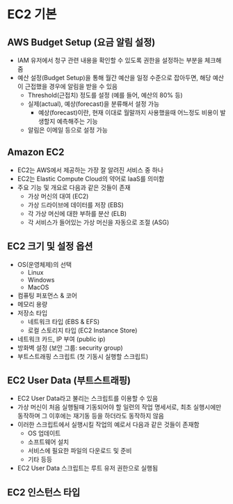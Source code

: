 # EC2 기본

## AWS Budget Setup (요금 알림 설정)

- IAM 유저에서 청구 관련 내용을 확인할 수 있도록 권한을 설정하는 부분을 체크해줌
- 예산 설정(Budget Setup)을 통해 월간 예산을 일정 수준으로 잡아두면, 해당 예산이 근접했을 경우에 알림을 받을 수 있음
  - Threshold(근접치) 정도를 설정 (예를 들어, 예산의 80% 등)
  - 실제(actual), 예상(forecast)을 분류해서 설정 가능
    - 예상(forecast)이란, 현재 이대로 월말까지 사용했을때 어느정도 비용이 발생할지 예측해주는 기능
  - 알림은 이메일 등으로 설정 가능

## Amazon EC2

- EC2는 AWS에서 제공하는 가장 잘 알려진 서비스 중 하나
- EC2는 Elastic Compute Cloud의 약어로 IaaS를 의미함
- 주요 기능 및 개요로 다음과 같은 것들이 존재
  - 가상 머신의 대여 (EC2)
  - 가상 드라이브에 데이터를 저장 (EBS)
  - 각 가상 머신에 대한 부하를 분산 (ELB)
  - 각 서비스가 들어있는 가상 머신을 자동으로 조절 (ASG)

## EC2 크기 및 설정 옵션

- OS(운영체제)의 선택
  - Linux
  - Windows
  - MacOS
- 컴퓨팅 퍼포먼스 & 코어
- 메모리 용량
- 저장소 타입
  - 네트워크 타입 (EBS & EFS)
  - 로컬 스토리지 타입 (EC2 Instance Store)
- 네트워크 카드, IP 부여 (public ip)
- 방화벽 설정 (보안 그룹: security group)
- 부트스트래핑 스크립트 (첫 기동시 실행할 스크립트)

## EC2 User Data (부트스트래핑)

- EC2 User Data라고 불리는 스크립트를 이용할 수 있음
- 가상 머신이 처음 실행될때 기동되어야 할 일련의 작업 명세서로, 최초 실행시에만 동작하며 그 이후에는 재기동 등을 하더라도 동작하지 않음
- 이러한 스크립트에서 실행시킬 작업의 예로서 다음과 같은 것들이 존재함
  - OS 업데이트
  - 소프트웨어 설치
  - 서비스에 필요한 파일의 다운로드 및 준비
  - 기타 등등
- EC2 User Data 스크립트는 루트 유저 권한으로 실행됨

## EC2 인스턴스 타입
